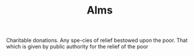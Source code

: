 ---
title: Alms
letter: A
permalink: "/definitions/alms.html"
body: Charitable donations. Any spe-cies of relief bestowed upon the poor. That which
  is given by public authority for the relief of the poor
published_at: '2018-07-07'
layout: post
---